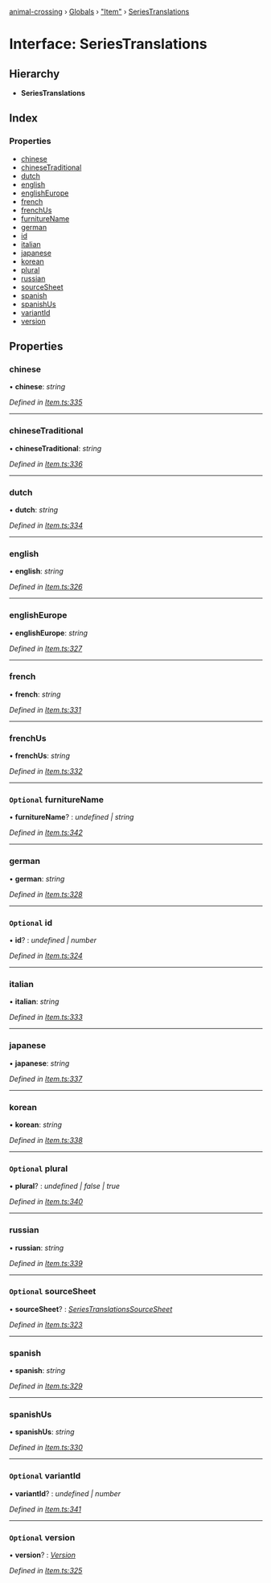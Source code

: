 [animal-crossing](../README.md) › [Globals](../globals.md) › ["Item"](../modules/_item_.md) › [SeriesTranslations](_item_.seriestranslations.md)

# Interface: SeriesTranslations

## Hierarchy

* **SeriesTranslations**

## Index

### Properties

* [chinese](_item_.seriestranslations.md#chinese)
* [chineseTraditional](_item_.seriestranslations.md#chinesetraditional)
* [dutch](_item_.seriestranslations.md#dutch)
* [english](_item_.seriestranslations.md#english)
* [englishEurope](_item_.seriestranslations.md#englisheurope)
* [french](_item_.seriestranslations.md#french)
* [frenchUs](_item_.seriestranslations.md#frenchus)
* [furnitureName](_item_.seriestranslations.md#optional-furniturename)
* [german](_item_.seriestranslations.md#german)
* [id](_item_.seriestranslations.md#optional-id)
* [italian](_item_.seriestranslations.md#italian)
* [japanese](_item_.seriestranslations.md#japanese)
* [korean](_item_.seriestranslations.md#korean)
* [plural](_item_.seriestranslations.md#optional-plural)
* [russian](_item_.seriestranslations.md#russian)
* [sourceSheet](_item_.seriestranslations.md#optional-sourcesheet)
* [spanish](_item_.seriestranslations.md#spanish)
* [spanishUs](_item_.seriestranslations.md#spanishus)
* [variantId](_item_.seriestranslations.md#optional-variantid)
* [version](_item_.seriestranslations.md#optional-version)

## Properties

###  chinese

• **chinese**: *string*

*Defined in [Item.ts:335](https://github.com/Norviah/animal-crossing/blob/f22c64d/module/types/Item.ts#L335)*

___

###  chineseTraditional

• **chineseTraditional**: *string*

*Defined in [Item.ts:336](https://github.com/Norviah/animal-crossing/blob/f22c64d/module/types/Item.ts#L336)*

___

###  dutch

• **dutch**: *string*

*Defined in [Item.ts:334](https://github.com/Norviah/animal-crossing/blob/f22c64d/module/types/Item.ts#L334)*

___

###  english

• **english**: *string*

*Defined in [Item.ts:326](https://github.com/Norviah/animal-crossing/blob/f22c64d/module/types/Item.ts#L326)*

___

###  englishEurope

• **englishEurope**: *string*

*Defined in [Item.ts:327](https://github.com/Norviah/animal-crossing/blob/f22c64d/module/types/Item.ts#L327)*

___

###  french

• **french**: *string*

*Defined in [Item.ts:331](https://github.com/Norviah/animal-crossing/blob/f22c64d/module/types/Item.ts#L331)*

___

###  frenchUs

• **frenchUs**: *string*

*Defined in [Item.ts:332](https://github.com/Norviah/animal-crossing/blob/f22c64d/module/types/Item.ts#L332)*

___

### `Optional` furnitureName

• **furnitureName**? : *undefined | string*

*Defined in [Item.ts:342](https://github.com/Norviah/animal-crossing/blob/f22c64d/module/types/Item.ts#L342)*

___

###  german

• **german**: *string*

*Defined in [Item.ts:328](https://github.com/Norviah/animal-crossing/blob/f22c64d/module/types/Item.ts#L328)*

___

### `Optional` id

• **id**? : *undefined | number*

*Defined in [Item.ts:324](https://github.com/Norviah/animal-crossing/blob/f22c64d/module/types/Item.ts#L324)*

___

###  italian

• **italian**: *string*

*Defined in [Item.ts:333](https://github.com/Norviah/animal-crossing/blob/f22c64d/module/types/Item.ts#L333)*

___

###  japanese

• **japanese**: *string*

*Defined in [Item.ts:337](https://github.com/Norviah/animal-crossing/blob/f22c64d/module/types/Item.ts#L337)*

___

###  korean

• **korean**: *string*

*Defined in [Item.ts:338](https://github.com/Norviah/animal-crossing/blob/f22c64d/module/types/Item.ts#L338)*

___

### `Optional` plural

• **plural**? : *undefined | false | true*

*Defined in [Item.ts:340](https://github.com/Norviah/animal-crossing/blob/f22c64d/module/types/Item.ts#L340)*

___

###  russian

• **russian**: *string*

*Defined in [Item.ts:339](https://github.com/Norviah/animal-crossing/blob/f22c64d/module/types/Item.ts#L339)*

___

### `Optional` sourceSheet

• **sourceSheet**? : *[SeriesTranslationsSourceSheet](../enums/_item_.seriestranslationssourcesheet.md)*

*Defined in [Item.ts:323](https://github.com/Norviah/animal-crossing/blob/f22c64d/module/types/Item.ts#L323)*

___

###  spanish

• **spanish**: *string*

*Defined in [Item.ts:329](https://github.com/Norviah/animal-crossing/blob/f22c64d/module/types/Item.ts#L329)*

___

###  spanishUs

• **spanishUs**: *string*

*Defined in [Item.ts:330](https://github.com/Norviah/animal-crossing/blob/f22c64d/module/types/Item.ts#L330)*

___

### `Optional` variantId

• **variantId**? : *undefined | number*

*Defined in [Item.ts:341](https://github.com/Norviah/animal-crossing/blob/f22c64d/module/types/Item.ts#L341)*

___

### `Optional` version

• **version**? : *[Version](../enums/_item_.version.md)*

*Defined in [Item.ts:325](https://github.com/Norviah/animal-crossing/blob/f22c64d/module/types/Item.ts#L325)*
